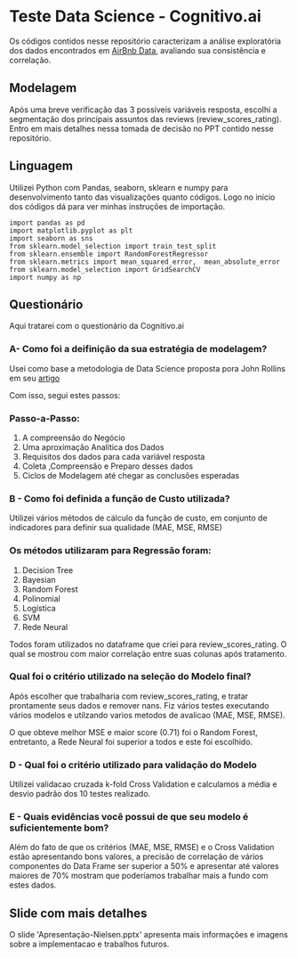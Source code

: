 # Teste Data Science - Cognitivo.ai

Os códigos contidos nesse repositório caracterizam a análise exploratória dos dados encontrados em [AirBnb Data](http://insideairbnb.com/get-the-data.html), 
avaliando sua consistência e correlação.

## Modelagem

Após uma breve verificação das 3 possíveis variáveis resposta, escolhi a segmentação dos principais assuntos das reviews (review_scores_rating).
Entro em mais detalhes nessa tomada de decisão no PPT contido nesse repositório.

## Linguagem

Utilizei Python com Pandas, seaborn, sklearn e numpy para desenvolvimento tanto das visualizações quanto códigos. 
Logo no início dos códigos dá para ver minhas instruções de importação.

```
import pandas as pd
import matplotlib.pyplot as plt
import seaborn as sns
from sklearn.model_selection import train_test_split
from sklearn.ensemble import RandomForestRegressor
from sklearn.metrics import mean_squared_error,  mean_absolute_error
from sklearn.model_selection import GridSearchCV
import numpy as np
```

## Questionário

Aqui tratarei com o questionário da Cognitivo.ai

### A- Como foi a deifinição da sua estratégia de modelagem?

Usei como base a metodologia de Data Science proposta pora John Rollins em seu [artigo](https://www.ibmbigdatahub.com/blog/why-we-need-methodology-data-science)

Com isso, segui estes passos:

### Passo-a-Passo:
1. A compreensão do Negócio
2. Uma aproximação Analítica dos Dados
3. Requisitos dos dados para cada variável resposta
4. Coleta ,Compreensão e Preparo desses dados
5. Ciclos de Modelagem até chegar as conclusões esperadas

### B - Como foi definida a função de Custo utilizada?

Utilizei vários métodos de cálculo da função de custo, em conjunto de indicadores para definir sua qualidade (MAE, MSE, RMSE)

### Os métodos utilizaram para Regressão foram:

1. Decision Tree
2. Bayesian
3. Random Forest
4. Polinomial
5. Logística
6. SVM
7. Rede Neural

Todos foram utilizados no dataframe que criei para review_scores_rating. O qual se mostrou com maior correlação entre suas colunas após tratamento. 

### Qual foi o critério utilizado na seleção do Modelo final?

Após escolher que trabalharia com review_scores_rating, e tratar prontamente seus dados e remover nans. Fiz vários testes executando vários modelos e
utilzando varios metodos de avalicao (MAE, MSE, RMSE). 

O que obteve melhor MSE e maior score (0.71) foi o Random Forest, entretanto, a Rede Neural foi superior a todos e este foi escolhido.


### D - Qual foi o critério utilizado para validação do Modelo

Utilizei validacao cruzada k-fold Cross Validation e calculamos a média e desvio padrão dos 10 testes realizado.

### E - Quais evidências você possui de que seu modelo é suficientemente bom?

Além do fato de que os critérios (MAE, MSE, RMSE) e o Cross Validation estão apresentando bons valores, a precisão de correlação de vários componentes do Data Frame ser superior a 50% 
e apresentar até valores maiores de 70% mostram que poderíamos trabalhar mais a fundo com estes dados.

## Slide com mais detalhes
O slide 'Apresentação-Nielsen.pptx' apresenta mais informações e imagens sobre a implementacao e trabalhos futuros.






